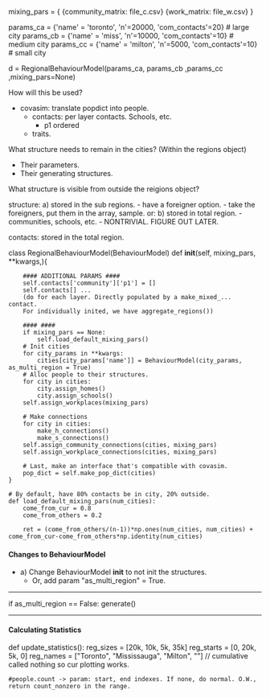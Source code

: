 mixing_pars = {
    {community_matrix: file_c.csv}
    {work_matrix: file_w.csv}
}

params_ca = {'name' = 'toronto', 'n'=20000, 'com_contacts'=20} # large city
params_cb = {'name' = 'miss',    'n'=10000, 'com_contacts'=10} # medium city
params_cc = {'name' = 'milton',  'n'=5000,  'com_contacts'=10} # small city

d = RegionalBehaviourModel(params_ca, params_cb ,params_cc ,mixing_pars=None)

How will this be used?
- covasim: translate popdict into people.
    - contacts: per layer contacts. Schools, etc.
        - p1 ordered
    - traits.

What structure needs to remain in the cities? (Within the regions object)
- Their parameters.
- Their generating structures.

What structure is visible from outside the reigions object?

structure: a) stored in the sub regions. 
    - have a foreigner option. 
        - take the foreigners, put them in the array, sample.
or:
           b) stored in total region.
    - communities, schools, etc. 
    - NONTRIVIAL. FIGURE OUT LATER. 

contacts: stored in the total region.


class RegionalBehaviourModel(BehaviourModel)
    def __init__(self, mixing_pars, **kwargs,){

        #### ADDITIONAL PARAMS ####
        self.contacts['community']['p1'] = []
        self.contacts[] ...
        (do for each layer. Directly populated by a make_mixed_... contact. 
        For individually inited, we have aggregate_regions())

        #### ####
        if mixing_pars == None: 
            self.load_default_mixing_pars()
        # Init cities
        for city_params in **kwargs: 
            cities[city_params['name']] = BehaviourModel(city_params, as_multi_region = True)
        # Alloc people to their structures.
        for city in cities:
            city.assign_homes()
            city.assign_schools()
        self.assign_workplaces(mixing_pars)

        # Make connections
        for city in cities: 
            make_h_connections()
            make_s_connections()
        self.assign_community_connections(cities, mixing_pars)
        self.assign_workplace_connections(cities, mixing_pars)

        # Last, make an interface that's compatible with covasim.
        pop_dict = self.make_pop_dict(cities)
    }

    # By default, have 80% contacts be in city, 20% outside.
    def load_default_mixing_pars(num_cities):
        come_from_cur = 0.8
        come_from_others = 0.2
        
        ret = (come_from_others/(n-1))*np.ones(num_cities, num_cities) + come_from_cur-come_from_others*np.identity(num_cities)
        
#### Changes to BehaviourModel ####
- a) Change BehaviourModel __init__ to not init the structures.
    - Or, add param "as_multi_region" = True. 

___
if as_multi_region == False:
    generate()
___

#### Calculating Statistics ####

def update_statistics():
    reg_sizes = [20k, 10k, 5k, 35k]
    reg_starts = [0, 20k, 5k, 0]
    reg_names = ["Toronto", "Mississauga", "Milton", ""] // cumulative called nothing so cur plotting works.

    #people.count -> param: start, end indexes. If none, do normal. O.W., return count_nonzero in the range. 
